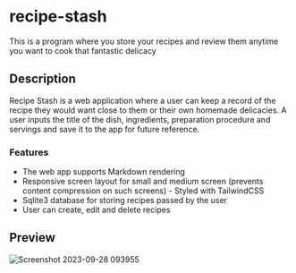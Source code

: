 # recipe-stash
This is a program where you store your recipes and review them anytime you want to cook that fantastic delicacy

## Description
Recipe Stash is a web application where a user can keep a record of the recipe they would want close to them or their own homemade delicacies. A user inputs the title of the dish, ingredients, preparation procedure and servings and save it to the app for future reference. 

### Features
- The web app supports Markdown rendering
- Responsive screen layout for small and medium screen (prevents content compression on such screens) - Styled with TailwindCSS
- Sqlite3 database for storing recipes passed by the user
- User can create, edit and delete recipes

## Preview
![Screenshot 2023-09-28 093955](https://github.com/codeschris/recipe-stash/assets/82896090/4d5f454f-a832-4c6f-a25b-1aa589da70f4)
